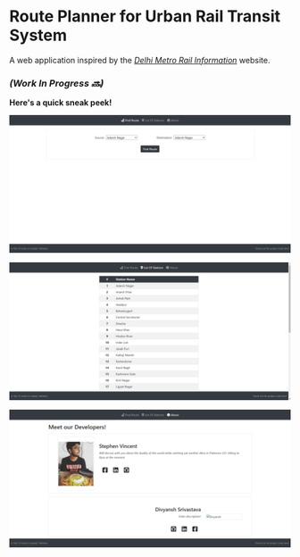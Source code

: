 # Route Planner for Urban Rail Transit System

A web application inspired by the [*Delhi Metro Rail Information*](https://delhimetrorail.info/) website.

### *(Work In Progress :soon:)*

**Here's a quick sneak peek!**

![Find Route page](https://github.com/stephenvincent27/route-planner/blob/master/img/Find%20Route%20page.png)

![List Of Stations page](https://github.com/stephenvincent27/route-planner/blob/master/img/List%20Of%20Stations%20page.png)

![About page](https://github.com/stephenvincent27/route-planner/blob/master/img/About%20page.png)

